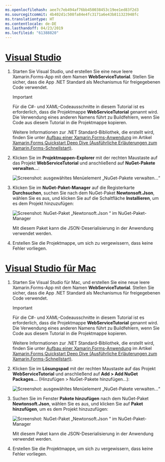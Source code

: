 ```yaml
---
ms.openlocfilehash: aee7c7eb494af76bb450038453c19ee1ed83f2d3
ms.sourcegitcommit: 4b402d1c508fa84e4fc3171a6e43b811323948fc
ms.translationtype: HT
ms.contentlocale: de-DE
ms.lasthandoff: 04/23/2019
ms.locfileid: "61388820"
---
```

# <a name="visual-studiotabvswin"></a>[Visual Studio](#tab/vswin)

1. Starten Sie Visual Studio, und erstellen Sie eine neue leere Xamarin.Forms-App mit dem Namen **WebServiceTutorial**. Stellen Sie sicher, dass die App .NET Standard als Mechanismus für freigegebenen Code verwendet.

    > [!IMPORTANT]
    > Für die C#- und XAML-Codeausschnitte in diesem Tutorial ist es erforderlich, dass die Projektmappe **WebServiceTutorial** genannt wird. Die Verwendung eines anderen Namens führt zu Buildfehlern, wenn Sie Code aus diesem Tutorial in die Projektmappe kopieren.

    Weitere Informationen zur .NET Standard-Bibliothek, die erstellt wird, finden Sie unter [Aufbau einer Xamarin.Forms-Anwendung](~/get-started/first-app/index.md) im Artikel [Xamarin.Forms Quickstart Deep Dive (Ausführliche Erläuterungen zum Xamarin.Forms-Schnellstart)](~/get-started/first-app/index.md).

1. Klicken Sie im **Projektmappen-Explorer** mit der rechten Maustaste auf das Projekt **WebServiceTutorial** und anschließend auf **NuGet-Pakete verwalten...**:

    ![Screenshot: ausgewähltes Menüelement „NuGet-Pakete verwalten...“](../images/vs/add-nuget-packages.png "Menüelement „NuGet-Pakete verwalten...“")

1. Klicken Sie im **NuGet-Paket-Manager** auf die Registerkarte **Durchsuchen**, suchen Sie nach dem NuGet-Paket **Newtonsoft.Json**, wählen Sie es aus, und klicken Sie auf die Schaltfläche **Installieren**, um es dem Projekt hinzuzufügen:

    ![Screenshot: NuGet-Paket „Newtonsoft.Json “ im NuGet-Paket-Manager](../images/vs/add-package.png "NuGet-Paket „Newtonsoft.Json“")

    Mit diesem Paket kann die JSON-Deserialisierung in der Anwendung verwendet werden.

1. Erstellen Sie die Projektmappe, um sich zu vergewissern, dass keine Fehler vorliegen.

# <a name="visual-studio-for-mactabvsmac"></a>[Visual Studio für Mac](#tab/vsmac)

1. Starten Sie Visual Studio für Mac, und erstellen Sie eine neue leere Xamarin.Forms-App mit dem Namen **WebServiceTutorial**. Stellen Sie sicher, dass die App .NET Standard als Mechanismus für freigegebenen Code verwendet.

    > [!IMPORTANT]
    > Für die C#- und XAML-Codeausschnitte in diesem Tutorial ist es erforderlich, dass die Projektmappe **WebServiceTutorial** genannt wird. Die Verwendung eines anderen Namens führt zu Buildfehlern, wenn Sie Code aus diesem Tutorial in die Projektmappe kopieren.

    Weitere Informationen zur .NET Standard-Bibliothek, die erstellt wird, finden Sie unter [Aufbau einer Xamarin.Forms-Anwendung](~/get-started/first-app/index.md) im Artikel [Xamarin.Forms Quickstart Deep Dive (Ausführliche Erläuterungen zum Xamarin.Forms-Schnellstart)](~/get-started/first-app/index.md).

1. Klicken Sie im **Lösungspad** mit der rechten Maustaste auf das Projekt **WebServiceTutorial** und anschließend auf **Add > Add NuGet Packages...** (Hinzufügen > NuGet-Pakete hinzufügen...):

    ![Screenshot: ausgewähltes Menüelement „NuGet-Pakete verwalten...“](../images/vsmac/add-nuget-packages.png "Menüelement „NuGet-Pakete verwalten...“")

1. Suchen Sie im Fenster **Pakete hinzufügen** nach dem NuGet-Paket **Newtonsoft.Json**, wählen Sie es aus, und klicken Sie auf **Paket hinzufügen**, um es dem Projekt hinzuzufügen:

    ![Screenshot: NuGet-Paket „Newtonsoft.Json “ im NuGet-Paket-Manager](../images/vsmac/add-package.png "NuGet-Paket „Newtonsoft.Json“")

    Mit diesem Paket kann die JSON-Deserialisierung in der Anwendung verwendet werden.

1. Erstellen Sie die Projektmappe, um sich zu vergewissern, dass keine Fehler vorliegen.
